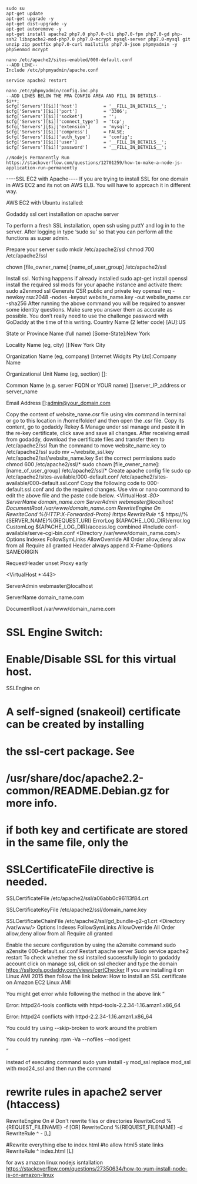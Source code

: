 ```
sudo su
apt-get update
apt-get upgrade -y
apt-get dist-upgrade -y
apt-get autoremove -y
apt-get install apache2 php7.0 php7.0-cli php7.0-fpm php7.0-gd php-ssh2 libapache2-mod-php7.0 php7.0-mcrypt mysql-server php7.0-mysql git unzip zip postfix php7.0-curl mailutils php7.0-json phpmyadmin -y
php5enmod mcrypt

nano /etc/apache2/sites-enabled/000-default.conf
--ADD LINE-- 
Include /etc/phpmyadmin/apache.conf

service apache2 restart

nano /etc/phpmyadmin/config.inc.php
--ADD LINES BELOW THE PMA CONFIG AREA AND FILL IN DETAILS--
$i++;
$cfg['Servers'][$i]['host']          = '__FILL_IN_DETAILS__';
$cfg['Servers'][$i]['port']          = '3306';
$cfg['Servers'][$i]['socket']        = '';
$cfg['Servers'][$i]['connect_type']  = 'tcp';
$cfg['Servers'][$i]['extension']     = 'mysql';
$cfg['Servers'][$i]['compress']      = FALSE;
$cfg['Servers'][$i]['auth_type']     = 'config';
$cfg['Servers'][$i]['user']          = '__FILL_IN_DETAILS__';
$cfg['Servers'][$i]['password']      = '__FILL_IN_DETAILS__';

//Nodejs Permanently Run
https://stackoverflow.com/questions/12701259/how-to-make-a-node-js-application-run-permanently
```


----SSL EC2 with Apache----
If you are trying to install SSL for one domain in AWS EC2 and its not on AWS ELB. You will have to approach it in different way.

AWS EC2 with Ubuntu installed:

Godaddy ssl cert installation on apache server

To perform a fresh SSL installation, open ssh using puttY and log in to the server. After logging in type ‘sudo su’ so that you can perform all the functions as super admin.

Prepare your server
sudo mkdir /etc/apache2/ssl
chmod 700 /etc/apache2/ssl

chown [file_owner_name]:[name_of_user_group] /etc/apache2/ssl

Install ssl. Nothing happens if already installed
sudo apt-get install openssl
install the required ssl mods for your apache instance and activate them:
sudo a2enmod ssl
Generate CSR public and private key
openssl req -newkey rsa:2048 -nodes -keyout website_name.key -out website_name.csr -sha256
After running the above command you will be required to answer some identity questions. Make sure you answer them as accurate as possible. You don’t really need to use the challenge password with GoDaddy at the time of this writing.
Country Name (2 letter code) [AU]:US

State or Province Name (full name) [Some-State]:New York

Locality Name (eg, city) []:New York City

Organization Name (eg, company) [Internet Widgits Pty Ltd]:Company Name

Organizational Unit Name (eg, section) []:

Common Name (e.g. server FQDN or YOUR name) []:server_IP_address or server_name

Email Address []:admin@your_domain.com

Copy the content of website_name.csr file using vim command in terminal or go to this location in /home/folder/ and then open the .csr file. Copy its content, go to godaddy Rekey & Manage under ssl manage and paste it in the re-key certificate, click save and save all changes.
After receiving email from godaddy, download the certificate files and transfer them to /etc/apache2/ssl
Run the command to move website_name.key to /etc/apache2/ssl
sudo mv ~/website_ssl.key /etc/apache2/ssl/website_name.key
Set the correct permissions
sudo chmod 600 /etc/apache2/ssl/*
sudo chown [file_owner_name]:[name_of_user_group] /etc/apache2/ssl/*
Create apache config file
sudo cp /etc/apache2/sites-available/000-default.conf /etc/apache2/sites-available/000-default.ssl.conf
Copy the following code to 000-default.ssl.conf and do the required changes. Use vim or nano command to edit the above file and the paste code below.
<VirtualHost *:80>
ServerName domain_name.com
ServerAdmin webmaster@localhost
DocumentRoot /var/www/domain_name.com
RewriteEngine On
RewriteCond %{HTTP:X-Forwarded-Proto} !https
RewriteRule ^.*$ https://%{SERVER_NAME}%{REQUEST_URI}
ErrorLog ${APACHE_LOG_DIR}/error.log
CustomLog ${APACHE_LOG_DIR}/access.log combined
#Include conf-available/serve-cgi-bin.conf
<Directory /var/www/domain_name.com/>
Options Indexes FollowSymLinks
AllowOverride All
Order allow,deny
allow from all
Require all granted
</Directory>
Header always append X-Frame-Options SAMEORIGIN

RequestHeader unset Proxy early

</VirtualHost>

<IfModule mod_ssl.c>

<VirtualHost *:443>

ServerAdmin webmaster@localhost

ServerName domain_name.com

DocumentRoot /var/www/domain_name.com

# SSL Engine Switch:

# Enable/Disable SSL for this virtual host.

SSLEngine on

# A self-signed (snakeoil) certificate can be created by installing

# the ssl-cert package. See

# /usr/share/doc/apache2.2-common/README.Debian.gz for more info.

# if both key and certificate are stored in the same file, only the

# SSLCertificateFile directive is needed.

SSLCertificateFile /etc/apache2/ssl/a06abb0c96113f84.crt

SSLCertificateKeyFile /etc/apache2/ssl/domain_name.key

SSLCertificateChainFile /etc/apache2/ssl/gd_bundle-g2-g1.crt
<Directory /var/www/>
Options Indexes FollowSymLinks
AllowOverride All
Order allow,deny
allow from all
Require all granted
</Directory>
</VirtualHost>
</IfModule>

Enable the secure configuration by using the a2ensite command
sudo a2ensite 000-default.ssl.conf
Restart apache server
Sudo service apache2 restart
To check whether the ssl installed successfully login to godaddy account click on manage ssl, click on ssl checker and type the domain
https://ssltools.godaddy.com/views/certChecker
If you are installing it on Linux AMI 2015 then follow the link below:
How to install an SSL certificate on Amazon EC2 Linux AMI

You might get error while following the method in the above link
“

Error: httpd24-tools conflicts with httpd-tools-2.2.34-1.16.amzn1.x86_64

Error: httpd24 conflicts with httpd-2.2.34-1.16.amzn1.x86_64

You could try using --skip-broken to work around the problem

You could try running: rpm -Va --nofiles --nodigest

”

instead of executing command sudo yum install -y mod_ssl
replace mod_ssl with mod24_ssl and then run the command


# rewrite rules in apache2 server (htaccess)
<IfModule mod_rewrite.c>
RewriteEngine On 
# Don't rewrite files or directories
RewriteCond %{REQUEST_FILENAME} -f [OR]
RewriteCond %{REQUEST_FILENAME} -d
RewriteRule ^ - [L]

#Rewrite everything else to index.html
#to allow html5 state links
RewriteRule ^ index.html [L]
</IfModule>

for aws amazon linux nodejs isntallation
https://stackoverflow.com/questions/27350634/how-to-yum-install-node-js-on-amazon-linux
